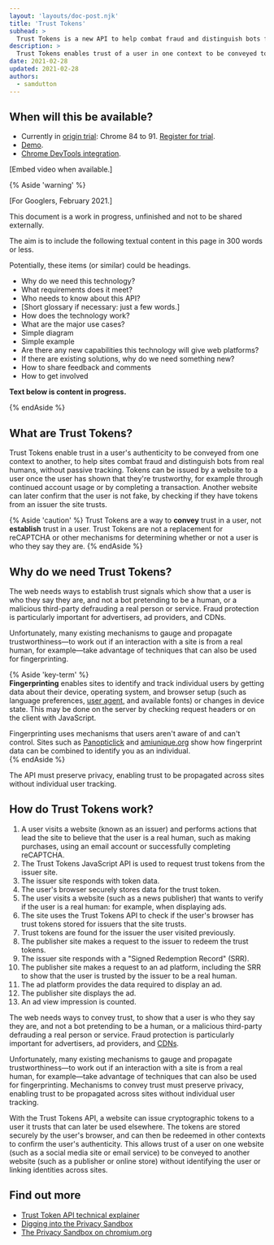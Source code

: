 ```yaml
---
layout: 'layouts/doc-post.njk'
title: 'Trust Tokens'
subhead: >
  Trust Tokens is a new API to help combat fraud and distinguish bots from real humans, without passive tracking.
description: >
  Trust Tokens enables trust of a user in one context to be conveyed to another context, without identifying the user or linking the two identities. The API enables an origin to issue cryptographic tokens to a user it trusts. The tokens are stored by the user's browser. The browser can then use the tokens in other contexts to evaluate the user's authenticity. 
date: 2021-02-28
updated: 2021-02-28
authors:
  - samdutton
---
```


## When will this be available?

* Currently in [origin trial](https://web.dev/origin-trials/): Chrome 84 to 91. [Register for trial](https://developer.chrome.com/origintrials/#/view_trial/2479231594867458049).
* [Demo](https://trust-token-demo.glitch.me/).
* [Chrome DevTools integration](https://developers.google.com/web/updates/2021/01/devtools?utm_source=devtools#trust-token).

[Embed video when available.]


{% Aside 'warning' %}

[For Googlers, February 2021.]

This document is a work in progress, unfinished and not to be shared externally.

The aim is to include the following textual content in this page in 300 words or less. 

Potentially, these items (or similar) could be headings.

* Why do we need this technology? 
* What requirements does it meet?
* Who needs to know about this API?
* [Short glossary if necessary: just a few words.]
* How does the technology work?
* What are the major use cases?
* Simple diagram
* Simple example
* Are there any new capabilities this technology will give web platforms?
* If there are existing solutions, why do we need something new? 
* How to share feedback and comments
* How to get involved

**Text below is content in progress.**

{% endAside %}


## What are Trust Tokens?

Trust Tokens enable trust in a user's authenticity to be conveyed from one context to another, to help sites combat fraud and distinguish bots from real humans, without passive tracking. Tokens can be issued by a website to a user once the user has shown that they're trustworthy, for example through continued account usage or by completing a transaction. Another website can later confirm that the user is not fake, by checking if they have tokens from an issuer the site trusts.

{% Aside 'caution' %}
Trust Tokens are a way to **convey** trust in a user, not **establish** trust in a user. Trust Tokens are not a replacement for reCAPTCHA or other mechanisms for determining whether or not a user is who they say they are.
{% endAside %}

## Why do we need Trust Tokens?

The web needs ways to establish trust signals which show that a user is who they
say they are, and not a bot pretending to be a human, or a malicious third-party
defrauding a real person or service. Fraud protection is particularly important
for advertisers, ad providers, and CDNs.   
  
Unfortunately, many existing mechanisms to gauge and propagate
trustworthiness—to work out if an interaction with a site is from a real human, 
for example—take advantage of techniques that can also be used for
fingerprinting.

{% Aside 'key-term' %}  
**Fingerprinting** enables sites to identify and track individual users by
getting data about their device, operating system, and browser setup (such as
language preferences,
[user agent](https://developer.mozilla.org/en-US/docs/Web/API/NavigatorID/userAgent), and 
available fonts) or changes in device state. This may be done on the server
by checking request headers or on the client with JavaScript.

Fingerprinting uses mechanisms that users aren't aware of and can't control.
Sites such as [Panopticlick](https://panopticlick.eff.org/) and
[amiunique.org](https://amiunique.org/) show how fingerprint data can be
combined to identify you as an individual.  
{% endAside %} 

The API must preserve privacy, enabling trust to be propagated across sites 
without individual user tracking.


## How do Trust Tokens work?

1. A user visits a website (known as an issuer) and performs actions that lead the site to believe that the user is a real human, such as making purchases, using an email account or successfully completing reCAPTCHA.
1. The Trust Tokens JavaScript API is used to request trust tokens from the issuer site.
1. The issuer site responds with token data.
1. The user's browser securely stores data for the trust token.
1. The user visits a website (such as a news publisher) that wants to verify if the user is a real human: for example, when displaying ads.
1. The site uses the Trust Tokens API to check if the user's browser has trust tokens stored for issuers that the site trusts.
1. Trust tokens are found for the issuer the user visited previously.
1. The publisher site makes a request to the issuer to redeem the trust tokens.
1. The issuer site responds with a "Signed Redemption Record" (SRR).
1. The publisher site makes a request to an ad platform, including the SRR to show that the user is trusted by the issuer to be a real human.
1. The ad platform provides the data required to display an ad.
1. The publisher site displays the ad.
1. An ad view impression is counted.

The web needs ways to convey trust, to show that a user is who they say they are, and not a bot pretending to be a human, or a malicious third-party defrauding a real person or service. Fraud protection is particularly important for advertisers, ad providers, and [CDNs](https://www.cloudflare.com/en-gb/learning/cdn/what-is-a-cdn/).

Unfortunately, many existing mechanisms to gauge and propagate trustworthiness—to work out if an interaction with a site is from a real human, for example—take advantage of techniques that can also be used for fingerprinting. Mechanisms to convey trust must preserve privacy, enabling trust to be propagated across sites without individual user tracking.

With the Trust Tokens API, a website can issue cryptographic tokens to a user it trusts that can later be used elsewhere. The tokens are stored securely by the user's browser, and can then be redeemed in other contexts to confirm the user's authenticity. This allows trust of a user on one website (such as a social media site or email service) to be conveyed to another website (such as a publisher or online store) without identifying the user or linking identities across sites.


## Find out more

* [Trust Token API technical explainer](https://github.com/dvorak42/trust-token-api)
* [Digging into the Privacy Sandbox](web.dev/digging-into-the-privacy-sandbox)
* [The Privacy Sandbox on chromium.org](chromium.org/Home/chromium-privacy/privacy-sandbox)
